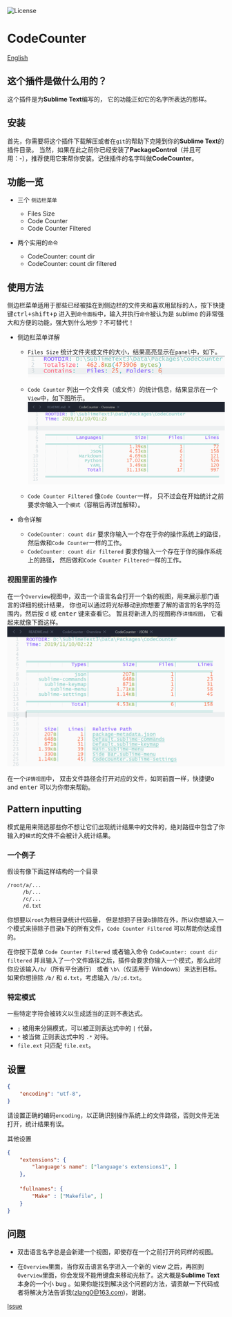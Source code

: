 ![License][license-image]


# CodeCounter
[English](README.md)

## 这个插件是做什么用的？
这个插件是为**Sublime Text**编写的， 它的功能正如它的名字所表达的那样。


## 安装
首先，你需要将这个插件下载解压或者在`git`的帮助下克隆到你的**Sublime Text**的插件目录。
当然，如果在此之前你已经安装了**PackageControl**（并且可用：-），推荐使用它来帮你安装。记住插件的名字叫做**CodeCounter**。


## 功能一览
- 三个 `侧边栏菜单`
   * Files Size
   * Code Counter
   * Code Counter Filtered

- 两个实用的`命令`
   * CodeCounter: count dir
   * CodeCounter: count dir filtered


## 使用方法

侧边栏菜单适用于那些已经被挂在到侧边栏的文件夹和喜欢用鼠标的人，按下快捷键<kbd>ctrl+shift+p</kbd> 进入到`命令面板`中，输入并执行`命令`被认为是 sublime 的非常强大和方便的功能，强大到什么地步？不可替代！

- 侧边栏菜单详解
    * `Files Size` 统计文件夹或文件的大小，结果高亮显示在`panel`中，如下。
      ![Files size](image/files_size.png)

    * `Code Counter` 列出一个文件夹（或文件）的统计信息，结果显示在一个`View`中，如下图所示。
      ![Overview](image/Overview.png)

    * `Code Counter Filtered` 像`Code Counter`一样， 只不过会在开始统计之前要求你输入一个`模式`（容稍后再详加解释）。

- 命令详解
    * `CodeCounter: count dir` 要求你输入一个存在于你的操作系统上的路径，然后做和`Code Counter`一样的工作。
    * `CodeCounter: count dir filtered` 要求你输入一个存在于你的操作系统上的路径， 然后做和`Code Counter Filtered`一样的工作。

### 视图里面的操作
在一个`Overview`视图中，双击一个语言名会打开一个新的视图，用来展示那门语言的详细的统计结果， 你也可以通过将光标移动到你想要了解的语言的名字的范围内，然后按 <kbd>d</kbd> 或 <kbd>enter</kbd> 键来查看它。 暂且将新进入的视图称作`详情视图`， 它看起来就像下面这样。
![Detail](image/detail.png)

在一个`详情视图`中， 双击文件路径会打开对应的文件，如同前面一样，快捷键<kbd>o</kbd> and <kbd>enter</kbd> 可以为你带来帮助。


## Pattern inputting
<!-- 考虑做成相对根目录的路径，因为根目录可能包含了`pattern` -->
模式是用来筛选那些你不想让它们出现统计结果中的文件的，绝对路径中包含了你输入的`模式`的文件不会被计入统计结果。


### 一个例子
假设有像下面这样结构的一个目录
```
/root/a/...
     /b/...
     /c/...
     /d.txt
```
你想要以`root`为根目录统计代码量， 但是想把子目录`b`排除在外，所以你想输入一个模式来排除子目录`b`下的所有文件，`Code Counter Filtered` 可以帮助你达成目的。

在你按下菜单 `Code Counter Filtered` 或者输入命令 `CodeCounter: count dir filtered` 并且输入了一个文件路径之后，插件会要求你输入一个模式，那么此时你应该输入`/b/`（所有平台通行） 或者 `\b\`（仅适用于 Windows）来达到目标。 如果你想排除 `/b/` 和 `d.txt`，考虑输入 `/b/;d.txt`。

### 特定模式
一些特定字符会被转义以生成适当的正则不表达式。
- `;` 被用来分隔模式，可以被正则表达式中的 `|` 代替。
- `*` 被当做 正则表达式中的 `.*` 对待。
- `file.ext` 只匹配 `file.ext`。


## 设置
```json
{
    "encoding": "utf-8",
}
```
请设置正确的编码`encoding`，以正确识别操作系统上的文件路径，否则文件无法打开，统计结果有误。

其他设置
```json
{
    "extensions": {
        "language's name": ["language's extensions1", ]
    },

    "fullnames": {
        "Make" : ["Makefile", ]
    }
}
```


## 问题
- 双击语言名字总是会新建一个视图，即使存在一个之前打开的同样的视图。

- 在`Overview`里面，当你双击语言名字进入一个新的 view 之后，再回到`Overview`里面，你会发现不能用键盘来移动光标了。这大概是**Sublime Text**本身的一个小 bug 。如果你能找到解决这个问题的方法，请贡献一下代码或者将解决方法告诉我(zlang0@163.com)，谢谢。

[Issue](https://github.com/absop/CodeCounter/issues)

[license-image]: https://img.shields.io/badge/license-MIT-blue.svg
